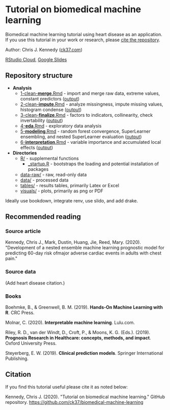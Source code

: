 # Tutorial on biomedical machine learning

Biomedical machine learning tutorial using heart disease as an application. If you use this tutorial in your work or research, please [cite the repository](#citation).

Author: Chris J. Kennedy ([ck37.com](https://ck37.com))

[RStudio Cloud](https://rstudio.cloud/project/1374321),
[Google Slides ](https://docs.google.com/presentation/d/1jL7ukjJ95T-J0XbCOd2O-eMr4EGpqF5AzP2VxFoYRMA/edit#slide=id.p) 

## Repository structure

 * **Analysis**
   * [1-clean-**merge**.Rmd](https://github.com/ck37/biomedical-machine-learning/blob/master/1-clean-merge.Rmd) - import and merge raw data, extreme values, constant predictors ([output](https://ck37.github.io/biomedical-machine-learning/1-clean-merge.html))
   * [2-clean-**impute**.Rmd](https://github.com/ck37/biomedical-machine-learning/blob/master/2-clean-impute.Rmd) - analyze missingness, impute missing values, histogram condense ([output](https://ck37.github.io/biomedical-machine-learning/2-clean-impute.html))
   * [3-clean-**finalize**.Rmd](https://github.com/ck37/biomedical-machine-learning/blob/master/3-clean-finalize.Rmd) - factors to indicators, collinearity, check invertability ([output](https://ck37.github.io/biomedical-machine-learning/3-clean-finalize.html))
   * [4-**eda**.Rmd](https://github.com/ck37/biomedical-machine-learning/blob/master/4-eda.Rmd) - exploratory data analysis
   * [5-**modeling**.Rmd](https://github.com/ck37/biomedical-machine-learning/blob/master/5-modeling.Rmd) - random forest convergence, SuperLearner ensembling, and nested SuperLearner evaluation ([output](https://ck37.github.io/biomedical-machine-learning/5-modeling.html))
   * [6-**interpretation**.Rmd](https://github.com/ck37/biomedical-machine-learning/blob/master/6-interpretation.Rmd) - variable importance and accumulated local effects ([output](https://ck37.github.io/biomedical-machine-learning/6-interpretation.html))
 * **Directories**
   * [R/](https://github.com/ck37/biomedical-machine-learning/tree/master/R) - supplemental functions
     * [_startup.R](#tbd) - bootstraps the loading and potential installation of packages
   * [data-raw/](https://github.com/ck37/biomedical-machine-learning/tree/master/data-raw) - raw, read-only data
   * [data/](https://github.com/ck37/biomedical-machine-learning/tree/master/data) - processed data
   * [tables/](https://github.com/ck37/biomedical-machine-learning/tree/master/tables) - results tables, primarily Latex or Excel
   * [visuals/](https://github.com/ck37/biomedical-machine-learning/tree/master/visuals) - plots, primarily as png or PDF
 
Ideally use bookdown, integrate renv, use slido, and add drake.

## Recommended reading

### Source article

Kennedy, Chris J., Mark, Dustin, Huang, Jie, Reed, Mary. (2020). "Development of a nested ensemble machine learning prognostic model for predicting 60-day risk ofmajor adverse cardiac events in adults with chest pain."


### Source data

(Add heart disease citation.)

### Books

Boehmke, B., & Greenwell, B. M. (2019). **Hands-On Machine Learning with R**. CRC Press.

Molnar, C. (2020). **Interpretable machine learning**. Lulu.com.

Riley, R. D., van der Windt, D., Croft, P., & Moons, K. G. (Eds.). (2019). **Prognosis Research in Healthcare: concepts, methods, and impact**. Oxford University Press.

Steyerberg, E. W. (2019). **Clinical prediction models**. Springer International Publishing.

## Citation

If you find this tutorial useful please cite it as noted below:

Kennedy, Chris J. (2020). "Tutorial on biomedical machine learning." GitHub repository.
https://github.com/ck37/biomedical-machine-learning

